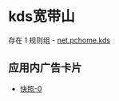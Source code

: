 # kds宽带山

存在 1 规则组 - [net.pchome.kds](/src/apps/net.pchome.kds.ts)

## 应用内广告卡片

- [快照-0](https://gkd-kit.songe.li/import/13043221)

